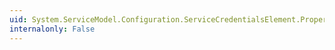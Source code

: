 ```yaml
---
uid: System.ServiceModel.Configuration.ServiceCredentialsElement.Properties
internalonly: False
---
```

